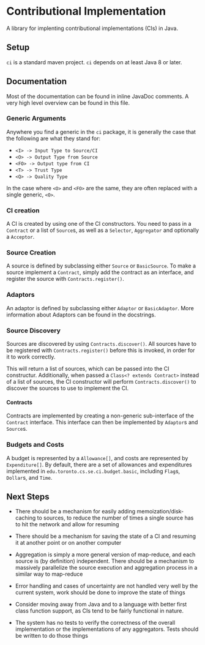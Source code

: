 # Contributional Implementation

A library for implenting contributional implementations (CIs) in Java.

## Setup
`ci` is a standard maven project. `ci` depends on at least Java 8 or later.

## Documentation
Most of the documentation can be found in inline JavaDoc comments. A very high
level overview can be found in this file.

### Generic Arguments
Anywhere you find a generic in the `ci` package, it is generally the case that
the following are what they stand for:

- `<I> -> Input Type to Source/CI`
- `<O> -> Output Type from Source`
- `<FO> -> Output type from CI`
- `<T> -> Trust Type`
- `<Q> -> Quality Type`

In the case where `<O>` and `<FO>` are the same, they are often replaced with
a single generic, `<O>`.

### CI creation
A CI is created by using one of the CI constructors. You need to pass in a
`Contract` or a list of `Source`s, as well as a `Selector`, `Aggregator` and
optionally a `Acceptor`.

### Source Creation
A source is defined by subclassing either `Source` or `BasicSource`. To make a
source implement a `Contract`, simply add the contract as an interface, and
register the source with `Contracts.register()`.

### Adaptors
An adaptor is defined by subclassing either `Adaptor` or `BasicAdaptor`. More
information about Adaptors can be found in the docstrings.

### Source Discovery
Sources are discovered by using `Contracts.discover()`. All sources have to be
registered with `Contracts.register()` before this is invoked, in order for it
to work correctly.

This will return a list of sources, which can be passed into the CI constructur.
Additionally, when passed a `Class<? extends Contract>` instead of a list of
sources, the CI constructor will perform `Contracts.discover()` to discover the
sources to use to implement the CI.

#### Contracts
Contracts are implemented by creating a non-generic sub-interface of the `Contract`
interface. This interface can then be implemented by `Adaptor`s and `Source`s.

### Budgets and Costs
A budget is represented by a `Allowance[]`, and costs are represented by
`Expenditure[]`. By default, there are a set of allowances and expenditures
implemented in `edu.toronto.cs.se.ci.budget.basic`, including `Flag`s, `Dollar`s,
and `Time`.

## Next Steps
 - There should be a mechanism for easily adding memoization/disk-caching to sources, to reduce
   the number of times a single source has to hit the network and allow for resuming

 - There should be a mechanism for saving the state of a CI and resuming it at another point
   or on another computer

 - Aggregation is simply a more general version of map-reduce, and each source is 
   (by definition) independent. There should be a mechanism to massively parallelize the 
   source execution and aggregation process in a similar way to map-reduce

 - Error handling and cases of uncertainty are not handled very well by the current system,
   work should be done to improve the state of things

 - Consider moving away from Java and to a language with better first class function support,
   as CIs tend to be fairly functional in nature.

 - The system has no tests to verify the correctness of the overall implementation or the 
   implementations of any aggregators. Tests should be written to do those things


